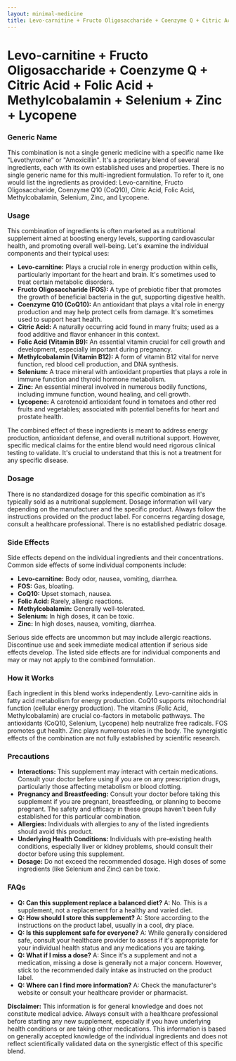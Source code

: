```yaml
---
layout: minimal-medicine
title: Levo-carnitine + Fructo Oligosaccharide + Coenzyme Q + Citric Acid + Folic Acid + Methylcobalamin + Selenium + Zinc + Lycopene
---
```


# Levo-carnitine + Fructo Oligosaccharide + Coenzyme Q + Citric Acid + Folic Acid + Methylcobalamin + Selenium + Zinc + Lycopene
### Generic Name

This combination is not a single generic medicine with a specific name like "Levothyroxine" or "Amoxicillin".  It's a proprietary blend of several ingredients, each with its own established uses and properties. There is no single generic name for this multi-ingredient formulation.  To refer to it, one would list the ingredients as provided: Levo-carnitine, Fructo Oligosaccharide, Coenzyme Q10 (CoQ10), Citric Acid, Folic Acid, Methylcobalamin, Selenium, Zinc, and Lycopene.

### Usage

This combination of ingredients is often marketed as a nutritional supplement aimed at boosting energy levels, supporting cardiovascular health, and promoting overall well-being.  Let's examine the individual components and their typical uses:

* **Levo-carnitine:**  Plays a crucial role in energy production within cells, particularly important for the heart and brain. It's sometimes used to treat certain metabolic disorders.
* **Fructo Oligosaccharide (FOS):** A type of prebiotic fiber that promotes the growth of beneficial bacteria in the gut, supporting digestive health.
* **Coenzyme Q10 (CoQ10):** An antioxidant that plays a vital role in energy production and may help protect cells from damage. It's sometimes used to support heart health.
* **Citric Acid:** A naturally occurring acid found in many fruits; used as a food additive and flavor enhancer in this context.
* **Folic Acid (Vitamin B9):** An essential vitamin crucial for cell growth and development, especially important during pregnancy.
* **Methylcobalamin (Vitamin B12):** A form of vitamin B12 vital for nerve function, red blood cell production, and DNA synthesis.
* **Selenium:** A trace mineral with antioxidant properties that plays a role in immune function and thyroid hormone metabolism.
* **Zinc:** An essential mineral involved in numerous bodily functions, including immune function, wound healing, and cell growth.
* **Lycopene:** A carotenoid antioxidant found in tomatoes and other red fruits and vegetables; associated with potential benefits for heart and prostate health.

The combined effect of these ingredients is meant to address energy production, antioxidant defense, and overall nutritional support. However, specific medical claims for the entire blend would need rigorous clinical testing to validate.  It's crucial to understand that this is not a treatment for any specific disease.

### Dosage

There is no standardized dosage for this specific combination as it's typically sold as a nutritional supplement.  Dosage information will vary depending on the manufacturer and the specific product. Always follow the instructions provided on the product label.  For concerns regarding dosage, consult a healthcare professional.  There is no established pediatric dosage.

### Side Effects

Side effects depend on the individual ingredients and their concentrations.  Common side effects of some individual components include:

* **Levo-carnitine:**  Body odor, nausea, vomiting, diarrhea.
* **FOS:**  Gas, bloating.
* **CoQ10:**  Upset stomach, nausea.
* **Folic Acid:**  Rarely, allergic reactions.
* **Methylcobalamin:**  Generally well-tolerated.
* **Selenium:**  In high doses, it can be toxic.
* **Zinc:**  In high doses, nausea, vomiting, diarrhea.

Serious side effects are uncommon but may include allergic reactions.  Discontinue use and seek immediate medical attention if serious side effects develop.  The listed side effects are for individual components and may or may not apply to the combined formulation.


### How it Works

Each ingredient in this blend works independently.  Levo-carnitine aids in fatty acid metabolism for energy production.  CoQ10 supports mitochondrial function (cellular energy production).  The vitamins (Folic Acid, Methylcobalamin) are crucial co-factors in metabolic pathways.  The antioxidants (CoQ10, Selenium, Lycopene) help neutralize free radicals.  FOS promotes gut health. Zinc plays numerous roles in the body. The synergistic effects of the combination are not fully established by scientific research.


### Precautions

* **Interactions:**  This supplement may interact with certain medications. Consult your doctor before using if you are on any prescription drugs, particularly those affecting metabolism or blood clotting.
* **Pregnancy and Breastfeeding:** Consult your doctor before taking this supplement if you are pregnant, breastfeeding, or planning to become pregnant.  The safety and efficacy in these groups haven't been fully established for this particular combination.
* **Allergies:** Individuals with allergies to any of the listed ingredients should avoid this product.
* **Underlying Health Conditions:**  Individuals with pre-existing health conditions, especially liver or kidney problems, should consult their doctor before using this supplement.
* **Dosage:** Do not exceed the recommended dosage.  High doses of some ingredients (like Selenium and Zinc) can be toxic.


### FAQs

* **Q: Can this supplement replace a balanced diet?** A: No. This is a supplement, not a replacement for a healthy and varied diet.
* **Q: How should I store this supplement?** A: Store according to the instructions on the product label, usually in a cool, dry place.
* **Q:  Is this supplement safe for everyone?** A:  While generally considered safe, consult your healthcare provider to assess if it's appropriate for your individual health status and any medications you are taking.
* **Q:  What if I miss a dose?** A: Since it's a supplement and not a medication, missing a dose is generally not a major concern. However, stick to the recommended daily intake as instructed on the product label.
* **Q: Where can I find more information?** A: Check the manufacturer's website or consult your healthcare provider or pharmacist.


**Disclaimer:**  This information is for general knowledge and does not constitute medical advice. Always consult with a healthcare professional before starting any new supplement, especially if you have underlying health conditions or are taking other medications.  This information is based on generally accepted knowledge of the individual ingredients and does not reflect scientifically validated data on the synergistic effect of this specific blend.
